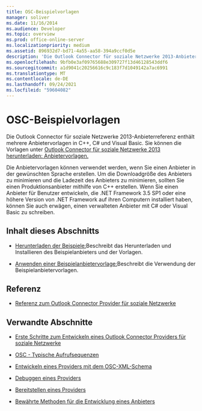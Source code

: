 ```yaml
---
title: OSC-Beispielvorlagen
manager: soliver
ms.date: 11/16/2014
ms.audience: Developer
ms.topic: overview
ms.prod: office-online-server
ms.localizationpriority: medium
ms.assetid: 896932d7-bd71-4a55-aa58-394a9ccf0d5e
description: 'Die Outlook Connector für soziale Netzwerke 2013-Anbieterreferenz enthält mehrere Anbietervorlagen in C++, C# und Visual Basic. Sie können die Vorlagen unter Outlook Connector für soziale Netzwerke 2013 herunterladen: Anbietervorlagen.'
ms.openlocfilehash: 9bfb0e3af09765688e309727f13d46128543ddf6
ms.sourcegitcommit: a1d9041c20256616c9c183f7d1049142a7ac6991
ms.translationtype: MT
ms.contentlocale: de-DE
ms.lasthandoff: 09/24/2021
ms.locfileid: "59604082"
---
```

# <a name="osc-sample-templates"></a>OSC-Beispielvorlagen

Die Outlook Connector für soziale Netzwerke 2013-Anbieterreferenz enthält mehrere Anbietervorlagen in C++, C# und Visual Basic. Sie können die Vorlagen unter [Outlook Connector für soziale Netzwerke 2013 herunterladen: Anbietervorlagen.](https://code.msdn.microsoft.com/Outlook-Social-Connector-73fd8d2c)
  
Die Anbietervorlagen können verwendet werden, wenn Sie einen Anbieter in der gewünschten Sprache erstellen. Um die Downloadgröße des Anbieters zu minimieren und die Ladezeit des Anbieters zu minimieren, sollten Sie einen Produktionsanbieter mithilfe von C++ erstellen. Wenn Sie einen Anbieter für Benutzer entwickeln, die .NET Framework 3.5 SP1 oder eine höhere Version von .NET Framework auf ihren Computern installiert haben, können Sie auch erwägen, einen verwalteten Anbieter mit C# oder Visual Basic zu schreiben.
  
## <a name="in-this-section"></a>Inhalt dieses Abschnitts

- [Herunterladen der Beispiele:](downloading-the-samples.md)Beschreibt das Herunterladen und Installieren des Beispielanbieters und der Vorlagen.
    
- [Anwenden einer Beispielanbietervorlage:](applying-a-sample-provider-template.md)Beschreibt die Verwendung der Beispielanbietervorlagen.
    
## <a name="reference"></a>Referenz

- [Referenz zum Outlook Connector Provider für soziale Netzwerke](outlook-social-connector-provider-reference-0.md)
  
## <a name="related-sections"></a>Verwandte Abschnitte

- [Erste Schritte zum Entwickeln eines Outlook Connector Providers für soziale Netzwerke](getting-started-with-developing-an-outlook-social-connector-provider.md)
  
- [OSC - Typische Aufrufsequenzen](osc-typical-calling-sequences.md)
  
- [Entwickeln eines Providers mit dem OSC-XML-Schema](developing-a-provider-with-the-osc-xml-schema.md)
  
- [Debuggen eines Providers](debugging-a-provider.md)
  
- [Bereitstellen eines Providers](deploying-a-provider.md)
  
- [Bewährte Methoden für die Entwicklung eines Anbieters](best-practices-for-developing-a-provider.md)
  

